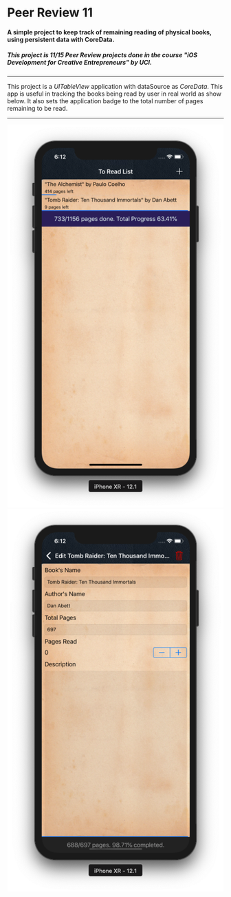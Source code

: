 # Peer Review 11
#### A simple project to keep track of remaining reading of physical books, using persistent data with CoreData.
##### This project is 11/15 Peer Review projects done in the course \"iOS Development for Creative Entrepreneurs\" by UCI.
---
This project is a *UITableView* application with dataSource as *CoreData*. This app is useful in tracking the books being read by user in real world as show below. It also sets the application badge to the total number of pages remaining to be read.
___
![PeerReview11.1](https://github.com/Ananta11/PeerReview11/raw/master/Common/ScreenShot1.png)
![PeerReview11.2](https://github.com/Ananta11/PeerReview11/raw/master/Common/ScreenShot2.png)
